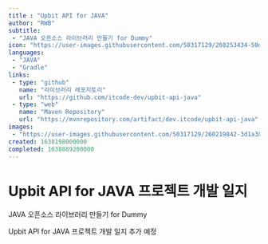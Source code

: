 ```yaml
---
title : "Upbit API for JAVA"
author: "RWB"
subtitle:
 - "JAVA 오픈소스 라이브러리 만들기 for Dummy"
icon: "https://user-images.githubusercontent.com/50317129/260253434-50d3eaf8-9780-44e7-b8b4-e58ea35c5e96.png"
languages:
 - "JAVA"
 - "Gradle"
links:
 - type: "github"
   name: "라이브러리 레포지토리"
   url: "https://github.com/itcode-dev/upbit-api-java"
 - type: "web"
   name: "Maven Repository"
   url: "https://mvnrepository.com/artifact/dev.itcode/upbit-api-java"
images:
 - "https://user-images.githubusercontent.com/50317129/260219842-3d1a38c3-495f-4edf-8837-c1fde2700e78.png"
created: 1638198000000
completed: 1638889200000
---
```


# Upbit API for JAVA 프로젝트 개발 일지

JAVA 오픈소스 라이브러리 만들기 for Dummy

Upbit API for JAVA 프로젝트 개발 일지 추가 예정